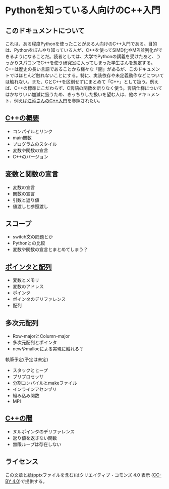 # Pythonを知っている人向けのC++入門

## このドキュメントについて

これは、ある程度Pythonを使ったことがある人向けのC++入門である。目的は、Pythonをぼんやり知っている人が、C++を使ってSIMD化やMPI並列化ができるようになることだ。読者としては、大学でPythonの講義を受けたあと、うっかりスパコンでC++を使う研究室に入ってしまった学生さんを想定する。C++は歴史の長い言語であることから様々な「闇」があるが、このドキュメントではほとんど触れないことにする。特に、実装依存や未定義動作などについては触れない。また、CとC++を区別せずにまとめて「C++」として扱う。例えば、C++の標準にこだわらず、C言語の関数を断りなく使う。言語仕様についてはかなりいい加減に扱うため、きっちりした扱いを望む人は、他のドキュメント、例えば[江添さんのC++入門](https://ezoeryou.github.io/cpp-intro/)を参照されたい。

## [C++の概要](about/README.md)

* コンパイルとリンク
* main関数
* プログラムのスタイル
* 変数や関数の宣言
* C++のバージョン

## 変数と関数の宣言

* 変数の宣言
* 関数の宣言
* 引数と返り値
* 値渡しと参照渡し

## スコープ

* switch文の問題とか
* Pythonとの比較
* 変数や関数の宣言とまとめてしまう？

## [ポインタと配列](pointer/README.md)

* 変数とメモリ
* 変数のアドレス
* ポインタ
* ポインタのデリファレンス
* 配列

## 多次元配列

* Row-majorとColumn-major
* 多次元配列とポインタ
* newやmallocによる実現に触れる？

執筆予定(予定は未定)

* スタックとヒープ
* プリプロセッサ
* 分割コンパイルとmakeファイル
* インラインアセンブリ
* 組み込み関数
* MPI

## [C++の闇](darkness/README.md)

* ヌルポインタのデリファレンス
* 返り値を返さない関数
* 無限ループは存在しない

## ライセンス

この文章と絵(pptxファイルを含む)はクリエイティブ・コモンズ 4.0 表示 ([CC-BY 4.0](https://creativecommons.org/licenses/by/4.0/))で提供する。
